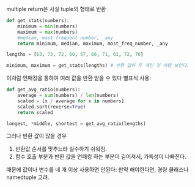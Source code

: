 ---
---

multiple return은 사실 tuple의 형태로 반환
```python
def get_stats(numbers):
	minimum = min(numbers)	
	maximum = max(numbers)
	#median, most frequent number, _any
	return minimum, median, maximum, most_freq_number, _any

lengths = [63, 73, 72, 60, 67, 66, 71, 61, 72, 70]  

minimum, maximum = get_stats(lengths) # 반환 값이 두 개인 것 처럼 보인다.
```
이처럼 언패킹을 통하여 여러 값을 반환 받을 수 있다
별표식 사용:
```python
def get_avg_ratio(numbers):
	average = sum(numbers) / len(numbers)
	scaled = [x / average for x in numbers]
	scaled.sort(reverse=True)
	return scaled

longest, *middle, shortest = get_avg_ratio(lengths)
```

그러나 반환 값이 많을 경우
1. 반환값 순서를 맞추느라 실수하기 쉬워짐.
2. 함수 호출 부분과 반환 값을 언패킹 하는 부분이 길어져서, 가독성이 나빠진다.

때문에 값이나 변수를 네 개 이상 사용하면 안된다: 만약 해야한다면, 경량 클래스나 namedtuple 고려.